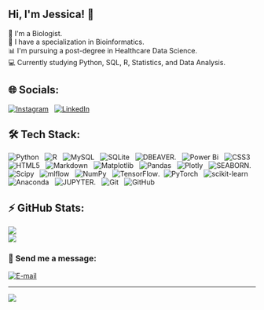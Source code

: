 ## Hi, I'm Jessica! 👋

🔬 I'm a Biologist. <br/>
🧬 I have a specialization in Bioinformatics. <br/>
📊 I'm pursuing a post-degree in Healthcare Data Science. <br/>
💻 Currently studying Python, SQL, R, Statistics, and Data Analysis. <br/>


## 🌐 Socials:
[![Instagram](https://img.shields.io/badge/Instagram-%23E4405F.svg?logo=Instagram&logoColor=white)](https://instagram.com/jessicasilvacodes) ‎ ‎  [![LinkedIn](https://img.shields.io/badge/LinkedIn-%230077B5.svg?logo=linkedin&logoColor=white)](https://linkedin.com/in/sdsjessica) 


## 🛠️ Tech Stack:
![Python](https://img.shields.io/badge/python-3670A0?style=for-the-badge&logo=python&logoColor=ffdd54) ‎ ‎  ![R](https://img.shields.io/badge/r-%23276DC3.svg?style=for-the-badge&logo=r&logoColor=white) ‎ ‎  ![MySQL](https://img.shields.io/badge/mysql-4479A1.svg?style=for-the-badge&logo=mysql&logoColor=white) ‎ ‎  ![SQLite](https://img.shields.io/badge/sqlite-%2307405e.svg?style=for-the-badge&logo=sqlite&logoColor=white) ‎ ‎  ![DBEAVER](https://img.shields.io/badge/dbeaver-382923?style=for-the-badge&logo=dbeaver&logoColor=white). ‎ ‎  ![Power Bi](https://img.shields.io/badge/power_bi-F2C811?style=for-the-badge&logo=powerbi&logoColor=black) ‎ ‎  ![CSS3](https://img.shields.io/badge/css3-%231572B6.svg?style=for-the-badge&logo=css3&logoColor=white) ‎ ‎  ![HTML5](https://img.shields.io/badge/html5-%23E34F26.svg?style=for-the-badge&logo=html5&logoColor=white) ‎ ‎  ![Markdown](https://img.shields.io/badge/markdown-%23000000.svg?style=for-the-badge&logo=markdown&logoColor=white) ‎ ‎  ![Matplotlib](https://img.shields.io/badge/Matplotlib-%23ffffff.svg?style=for-the-badge&logo=Matplotlib&logoColor=black) ‎ ‎  ![Pandas](https://img.shields.io/badge/pandas-%23150458.svg?style=for-the-badge&logo=pandas&logoColor=white) ‎ ‎  ![Plotly](https://img.shields.io/badge/Plotly-%233F4F75.svg?style=for-the-badge&logo=plotly&logoColor=white) ‎ ‎  ![SEABORN](https://camo.githubusercontent.com/fd449096b1653965008655f82f90b9b0eb9cc693213918f301e88519b25b944a/68747470733a2f2f696d672e736869656c64732e696f2f62616467652f536561626f726e2d2532333131324635322e7376673f7374796c653d666f722d7468652d6261646765266c6f676f3d736561626f726e266c6f676f436f6c6f723d257768697465). ‎ ‎  ![Scipy](https://img.shields.io/badge/SciPy-%230C55A5.svg?style=for-the-badge&logo=scipy&logoColor=%white) ‎ ‎  ![mlflow](https://img.shields.io/badge/mlflow-%23d9ead3.svg?style=for-the-badge&logo=numpy&logoColor=blue) ‎ ‎  ![NumPy](https://img.shields.io/badge/numpy-%23013243.svg?style=for-the-badge&logo=numpy&logoColor=white) ‎ ‎  ![TensorFlow](https://img.shields.io/badge/TensorFlow-%23FF6F00.svg?style=for-the-badge&logo=TensorFlow&logoColor=white).‎ ‎  ![PyTorch](https://img.shields.io/badge/PyTorch-%23EE4C2C.svg?style=for-the-badge&logo=PyTorch&logoColor=white) ‎ ‎  ![scikit-learn](https://img.shields.io/badge/scikit--learn-%23F7931E.svg?style=for-the-badge&logo=scikit-learn&logoColor=white) ‎ ‎  ![Anaconda](https://img.shields.io/badge/Anaconda-%2344A833.svg?style=for-the-badge&logo=anaconda&logoColor=white) ‎ ‎  ![JUPYTER](https://img.shields.io/badge/Jupyter-F37626.svg?&style=for-the-badge&logo=Jupyter&logoColor=white). ‎ ‎  ![Git](https://img.shields.io/badge/git-%23F05033.svg?style=for-the-badge&logo=git&logoColor=white) ‎ ‎  ![GitHub](https://img.shields.io/badge/github-%23121011.svg?style=for-the-badge&logo=github&logoColor=white) ‎ ‎  


## ⚡ GitHub Stats:
![](https://nirzak-streak-stats.vercel.app/?user=jessicasilvacodes&theme=bear&hide_border=true)<br/>
![](https://github-readme-stats.vercel.app/api/top-langs/?username=jessicasilvacodes&theme=bear&hide_border=true&include_all_commits=true&count_private=false&layout=compact)


### 📩 Send me a message: 
[![E-mail](https://img.shields.io/badge/-Email-81a1c1?style=for-the-badge&logo=microsoft-outlook&logoColor=81a1c1)](mailto:jessicasilvacodes@gmail.com) ‎ ‎  


---
[![](https://visitcount.itsvg.in/api?id=jessicasilvacodes&icon=0&color=0)](https://visitcount.itsvg.in)
